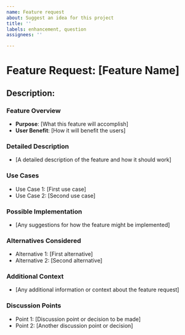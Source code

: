 ```yaml
---
name: Feature request
about: Suggest an idea for this project
title: ''
labels: enhancement, question
assignees: ''

---
```


# Feature Request: [Feature Name]

## Description:

### Feature Overview

- **Purpose**: [What this feature will accomplish]
- **User Benefit**: [How it will benefit the users]

### Detailed Description

- [A detailed description of the feature and how it should work]

### Use Cases

- Use Case 1: [First use case]
- Use Case 2: [Second use case]

### Possible Implementation

- [Any suggestions for how the feature might be implemented]

### Alternatives Considered

- Alternative 1: [First alternative]
- Alternative 2: [Second alternative]

### Additional Context

- [Any additional information or context about the feature request]

### Discussion Points

- Point 1: [Discussion point or decision to be made]
- Point 2: [Another discussion point or decision]
